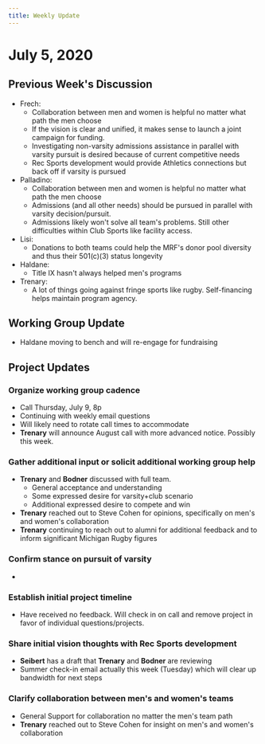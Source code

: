 ```yaml
---
title: Weekly Update
---
```

# July 5, 2020
## Previous Week's Discussion
- Frech:
    - Collaboration between men and women is helpful no matter what path the men choose
    - If the vision is clear and unified, it makes sense to launch a joint campaign for funding.
    - Investigating non-varsity admissions assistance in parallel with varsity pursuit is desired because of current competitive needs
    - Rec Sports development would provide Athletics connections but back off if varsity is pursued
- Palladino:
    - Collaboration between men and women is helpful no matter what path the men choose
    - Admissions (and all other needs) should be pursued in parallel with varsity decision/pursuit.
    - Admissions likely won't solve all team's problems. Still other difficulties within Club Sports like facility access.
- Lisi:
    - Donations to both teams could help the MRF's donor pool diversity and thus their 501(c)(3) status longevity
- Haldane:
    - Title IX hasn't always helped men's programs
- Trenary:
    - A lot of things going against fringe sports like rugby. Self-financing helps maintain program agency.

## Working Group Update
- Haldane moving to bench and will re-engage for fundraising

## Project Updates
### Organize working group cadence
- Call Thursday, July 9, 8p
- Continuing with weekly email questions
- Will likely need to rotate call times to accommodate
- **Trenary** will announce August call with more advanced notice. Possibly this week.

### Gather additional input or solicit additional working group help
- **Trenary** and **Bodner** discussed with full team.
    - General acceptance and understanding
    - Some expressed desire for varsity+club scenario
    - Additional expressed desire to compete and win
- **Trenary** reached out to Steve Cohen for opinions, specifically on men's and women's collaboration
- **Trenary** continuing to reach out to alumni for additional feedback and to inform significant Michigan Rugby figures

### Confirm stance on pursuit of varsity
- 

### Establish initial project timeline
- Have received no feedback. Will check in on call and remove project in favor of individual questions/projects.

### Share initial vision thoughts with Rec Sports development
- **Seibert** has a draft that **Trenary** and **Bodner** are reviewing
- Summer check-in email actually this week (Tuesday) which will clear up bandwidth for next steps

### Clarify collaboration between men's and women's teams
- General Support for collaboration no matter the men's team path
- **Trenary** reached out to Steve Cohen for insight on men's and women's collaboration
